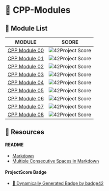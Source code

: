 # :large_orange_diamond: CPP-Modules

## :small_orange_diamond: Module List
MODULE | SCORE
:-----:|:-----:
[CPP Module 00](./CPP_Module_00) | ![42Project Score](https://badge42.herokuapp.com/api/project/floogman/CPP%20Module%2000)
[CPP Module 01](./CPP_Module_01) | ![42Project Score](https://badge42.herokuapp.com/api/project/floogman/CPP%20Module%2001)
[CPP Module 02](./CPP_Module_02) | ![42Project Score](https://badge42.herokuapp.com/api/project/floogman/CPP%20Module%2002)
[CPP Module 03](./CPP_Module_03) | ![42Project Score](https://badge42.herokuapp.com/api/project/floogman/CPP%20Module%2003)
[CPP Module 04](./CPP_Module_04) | ![42Project Score](https://badge42.herokuapp.com/api/project/floogman/CPP%20Module%2004)
[CPP Module 05](./CPP_Module_05) | ![42Project Score](https://badge42.herokuapp.com/api/project/floogman/CPP%20Module%2005)
[CPP Module 06](./CPP_Module_06) | ![42Project Score](https://badge42.herokuapp.com/api/project/floogman/CPP%20Module%2006)
[CPP Module 07](./CPP_Module_07) | ![42Project Score](https://badge42.herokuapp.com/api/project/floogman/CPP%20Module%2007)
[CPP Module 08](./CPP_Module_08) | ![42Project Score](https://badge42.herokuapp.com/api/project/floogman/CPP%20Module%2008)

## :small_orange_diamond: Resources
#### README
- [Markdown](https://docs.github.com/en/github/writing-on-github/getting-started-with-writing-and-formatting-on-github/basic-writing-and-formatting-syntax)
- [Multiple Consecutive Spaces in Markdown](https://steemit.com/markdown/@jamesanto/how-to-add-multiple-spaces-between-texts-in-markdown)
#### ProjectScore Badge
- [🚀 Dynamically Generated Badge by badge42](https://github.com/JaeSeoKim/badge42)
